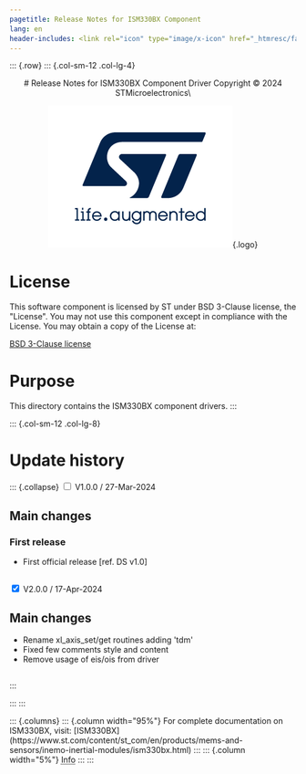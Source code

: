 ```yaml
---
pagetitle: Release Notes for ISM330BX Component
lang: en
header-includes: <link rel="icon" type="image/x-icon" href="_htmresc/favicon.png" />
---
```


::: {.row}
::: {.col-sm-12 .col-lg-4}

<center>
# Release Notes for ISM330BX Component Driver
Copyright &copy; 2024 STMicroelectronics\

[![ST logo](_htmresc/st_logo_2020.png)](https://www.st.com){.logo}
</center>

# License

This software component is licensed by ST under BSD 3-Clause license, the "License".
You may not use this component except in compliance with the License. You may obtain a copy of the License at:

[BSD 3-Clause license](https://opensource.org/licenses/BSD-3-Clause)

# Purpose

This directory contains the ISM330BX component drivers.
:::

::: {.col-sm-12 .col-lg-8}
# Update history

::: {.collapse}
<input type="checkbox" id="collapse-section1" aria-hidden="true">
<label for="collapse-section1" aria-hidden="true">V1.0.0 / 27-Mar-2024</label>
<div>

## Main changes

### First release

- First official release [ref. DS v1.0]

##

</div>

<input type="checkbox" id="collapse-section2" checked aria-hidden="true">
<label for="collapse-section2" aria-hidden="true">V2.0.0 / 17-Apr-2024</label>
<div>

## Main changes

- Rename xl_axis_set/get routines adding 'tdm'
- Fixed few comments style and content
- Remove usage of eis/ois from driver

##

</div>
:::


:::
:::

<footer class="sticky">
::: {.columns}
::: {.column width="95%"}
For complete documentation on ISM330BX,
visit:
[ISM330BX](https://www.st.com/content/st_com/en/products/mems-and-sensors/inemo-inertial-modules/ism330bx.html)
:::
::: {.column width="5%"}
<abbr title="Based on template cx566953 version 2.0">Info</abbr>
:::
:::
</footer>
